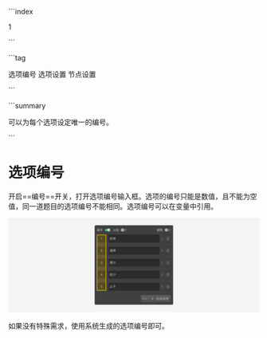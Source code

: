 \```index

1

\```

\```tag

选项编号 选项设置 节点设置

\```

\```summary

可以为每个选项设定唯一的编号。

\```

# 选项编号

开启==编号==开关，打开选项编号输入框。选项的编号只能是数值，且不能为空值，同一道题目的选项编号不能相同。选项编号可以在变量中引用。

<img src='../assets/03optionSetting/01optionNumber/number.png'>

如果没有特殊需求，使用系统生成的选项编号即可。